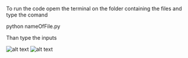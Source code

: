 To run the code opem the terminal on the folder containing the files and type the comand

python nameOfFile.py

Than type the inputs

![alt text](https://i.imgur.com/7mQXybc.png)
![alt text](https://i.imgur.com/QEZhnBA.png)
